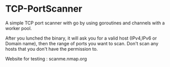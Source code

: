 # TCP-PortScanner
A simple TCP port scanner with go by using goroutines and channels with a worker pool.

After you lunched the binary, it will ask you for a valid host (IPv4,IPv6 or Domain name), then the range of ports you want to scan.
Don't scan any hosts that you don't have the permission to.

Website for testing : scanme.nmap.org
